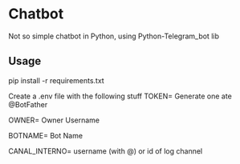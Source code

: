 # Chatbot
Not so simple chatbot in Python, using Python-Telegram_bot lib

## Usage
pip install -r requirements.txt

Create a .env file with the following stuff
TOKEN= Generate one ate @BotFather

OWNER= Owner Username

BOTNAME= Bot Name

CANAL_INTERNO= username (with @) or id of log channel 
